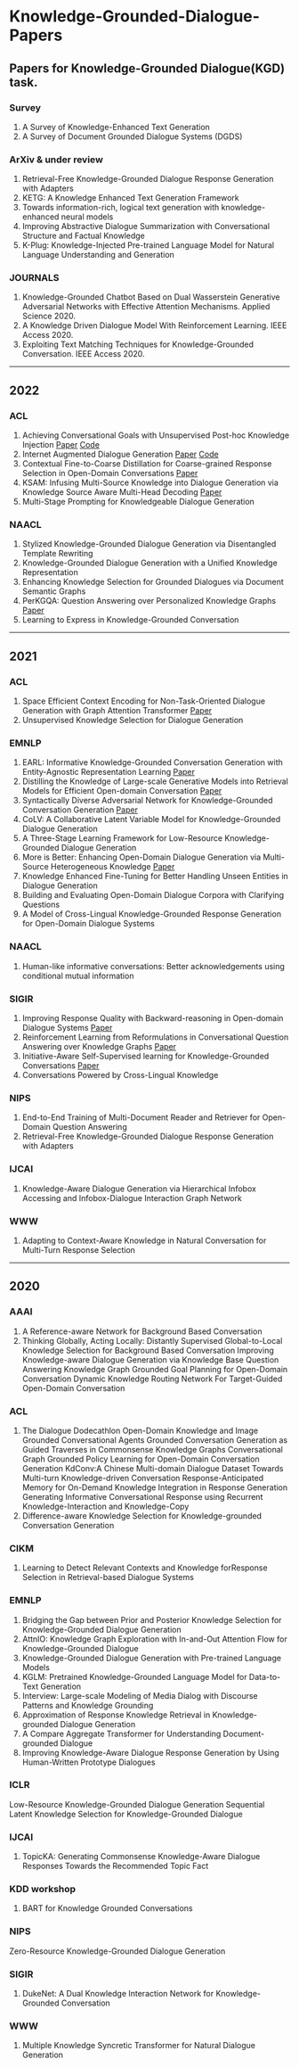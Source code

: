 # Knowledge-Grounded-Dialogue-Papers
Papers for Knowledge-Grounded Dialogue(KGD) task.
--------------------------------------------------------------------------------------------------------------
### Survey
1. A Survey of Knowledge-Enhanced Text Generation
2. A Survey of Document Grounded Dialogue Systems (DGDS)

### ArXiv & under review
1. Retrieval-Free Knowledge-Grounded Dialogue Response Generation with Adapters
2. KETG: A Knowledge Enhanced Text Generation Framework
3. Towards information-rich, logical text generation with knowledge-enhanced neural models
4. Improving Abstractive Dialogue Summarization with Conversational Structure and Factual Knowledge
5. K-Plug: Knowledge-Injected Pre-trained Language Model for Natural Language Understanding and Generation

### JOURNALS 
1. Knowledge-Grounded Chatbot Based on Dual Wasserstein Generative Adversarial Networks with Effective Attention Mechanisms. Applied Science 2020.
2. A Knowledge Driven Dialogue Model With Reinforcement Learning. IEEE Access 2020.
3. Exploiting Text Matching Techniques for Knowledge-Grounded Conversation. IEEE Access 2020.
--------------------------------------------------------------------------------------------------------------
## 2022

### ACL

1. Achieving Conversational Goals with Unsupervised Post-hoc Knowledge Injection [Paper](https://aclanthology.org/2022.acl-long.224/) [Code](https://github.com/majumderb/poki)
2. Internet Augmented Dialogue Generation [Paper]() [Code]()
3. Contextual Fine-to-Coarse Distillation for Coarse-grained Response Selection in Open-Domain Conversations  [Paper](https://arxiv.org/abs/2109.13087)
4. KSAM: Infusing Multi-Source Knowledge into Dialogue Generation via Knowledge Source Aware Multi-Head Decoding  [Paper](https://aclanthology.org/2022.findings-acl.30.pdf)
5. Multi-Stage Prompting for Knowledgeable Dialogue Generation

### NAACL
1. Stylized Knowledge-Grounded Dialogue Generation via Disentangled Template Rewriting
2. Knowledge-Grounded Dialogue Generation with a Unified Knowledge Representation
3. Enhancing Knowledge Selection for Grounded Dialogues via Document Semantic Graphs
4. PerKGQA: Question Answering over Personalized Knowledge Graphs  [Paper](https://arxiv.org/pdf/2205.13928.pdf) 
5. Learning to Express in Knowledge-Grounded Conversation
------------------------------------------------------------------------------------------------------------------
## 2021

### ACL

1. Space Efficient Context Encoding for Non-Task-Oriented Dialogue Generation with Graph Attention Transformer  [Paper](https://aclanthology.org/2021.acl-long.546/) 
2. Unsupervised Knowledge Selection for Dialogue Generation

### EMNLP

1. EARL: Informative Knowledge-Grounded Conversation Generation with Entity-Agnostic Representation Learning  [Paper](https://aclanthology.org/2021.emnlp-main.184/) 
2. Distilling the Knowledge of Large-scale Generative Models into Retrieval Models for Efficient Open-domain Conversation  [Paper](https://arxiv.org/abs/2108.12582) 
3. Syntactically Diverse Adversarial Network for Knowledge-Grounded Conversation Generation  [Paper](https://aclanthology.org/2021.findings-emnlp.394/) 
4. CoLV: A Collaborative Latent Variable Model for Knowledge-Grounded Dialogue Generation
5. A Three-Stage Learning Framework for Low-Resource Knowledge-Grounded Dialogue Generation
6. More is Better: Enhancing Open-Domain Dialogue Generation via Multi-Source Heterogeneous Knowledge  [Paper](https://aclanthology.org/2021.emnlp-main.175/) 
7. Knowledge Enhanced Fine-Tuning for Better Handling Unseen Entities in Dialogue Generation
8. Building and Evaluating Open-Domain Dialogue Corpora with Clarifying Questions
9. A Model of Cross-Lingual Knowledge-Grounded Response Generation for Open-Domain Dialogue Systems

### NAACL

1. Human-like informative conversations: Better acknowledgements using conditional mutual information

### SIGIR 
1. Improving Response Quality with Backward-reasoning in Open-domain Dialogue Systems  [Paper](https://arxiv.org/pdf/2105.00079.pdf) 
2. Reinforcement Learning from Reformulations in Conversational Question Answering over Knowledge Graphs  [Paper](https://arxiv.org/pdf/2105.04850.pdf)
3. Initiative-Aware Self-Supervised learning for Knowledge-Grounded Conversations  [Paper](https://dl.acm.org/doi/pdf/10.1145/3404835.3462824)
4. Conversations Powered by Cross-Lingual Knowledge  

### NIPS

1. End-to-End Training of Multi-Document Reader and Retriever for Open-Domain Question Answering
2. Retrieval-Free Knowledge-Grounded Dialogue Response Generation with Adapters


### IJCAI
1. Knowledge-Aware Dialogue Generation via Hierarchical Infobox Accessing and Infobox-Dialogue Interaction Graph Network

### WWW
1. Adapting to Context-Aware Knowledge in Natural Conversation for Multi-Turn Response Selection

----------------------------------------------------------------------------
## 2020


### AAAI 
1. A Reference-aware Network for Background Based Conversation
2. Thinking Globally, Acting Locally: Distantly Supervised Global-to-Local Knowledge Selection for Background Based Conversation
Improving Knowledge-aware Dialogue Generation via Knowledge Base Question Answering
Knowledge Graph Grounded Goal Planning for Open-Domain Conversation
Dynamic Knowledge Routing Network For Target-Guided Open-Domain Conversation


### ACL
1. The Dialogue Dodecathlon Open-Domain Knowledge and Image Grounded Conversational Agents
Grounded Conversation Generation as Guided Traverses in Commonsense Knowledge Graphs
Conversational Graph Grounded Policy Learning for Open-Domain Conversation Generation
KdConv:A Chinese Multi-domain Dialogue Dataset Towards Multi-turn Knowledge-driven Conversation
Response-Anticipated Memory for On-Demand Knowledge Integration in Response Generation
Generating Informative Conversational Response using Recurrent Knowledge-Interaction and Knowledge-Copy
6. Difference-aware Knowledge Selection for Knowledge-grounded Conversation Generation


### CIKM
1. Learning to Detect Relevant Contexts and Knowledge forResponse Selection in Retrieval-based Dialogue Systems


### EMNLP
1. Bridging the Gap between Prior and Posterior Knowledge Selection for Knowledge-Grounded Dialogue Generation
2. AttnIO: Knowledge Graph Exploration with In-and-Out Attention Flow for Knowledge-Grounded Dialogue
3. Knowledge-Grounded Dialogue Generation with Pre-trained Language Models
4. KGLM: Pretrained Knowledge-Grounded Language Model for Data-to-Text Generation
5. Interview: Large-scale Modeling of Media Dialog with Discourse Patterns and Knowledge Grounding
7. Approximation of Response Knowledge Retrieval in Knowledge-grounded Dialogue Generation
8. A Compare Aggregate Transformer for Understanding Document-grounded Dialogue
9. Improving Knowledge-Aware Dialogue Response Generation by Using Human-Written Prototype Dialogues


### ICLR 
Low-Resource Knowledge-Grounded Dialogue Generation
Sequential Latent Knowledge Selection for Knowledge-Grounded Dialogue


### IJCAI
1. TopicKA: Generating Commonsense Knowledge-Aware Dialogue Responses Towards the Recommended Topic Fact

### KDD workshop
1. BART for Knowledge Grounded Conversations

### NIPS 
Zero-Resource Knowledge-Grounded Dialogue Generation

### SIGIR 

1. DukeNet: A Dual Knowledge Interaction Network for Knowledge-Grounded Conversation

### WWW 
1. Multiple Knowledge Syncretic Transformer for Natural Dialogue Generation



<br>
